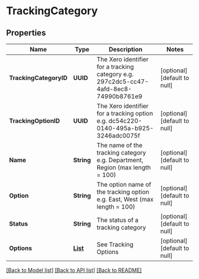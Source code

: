 # TrackingCategory
## Properties

| Name | Type | Description | Notes |
|------------ | ------------- | ------------- | -------------|
| **TrackingCategoryID** | **UUID** | The Xero identifier for a tracking category e.g. 297c2dc5-cc47-4afd-8ec8-74990b8761e9 | [optional] [default to null] |
| **TrackingOptionID** | **UUID** | The Xero identifier for a tracking option e.g. dc54c220-0140-495a-b925-3246adc0075f | [optional] [default to null] |
| **Name** | **String** | The name of the tracking category e.g. Department, Region (max length &#x3D; 100) | [optional] [default to null] |
| **Option** | **String** | The option name of the tracking option e.g. East, West (max length &#x3D; 100) | [optional] [default to null] |
| **Status** | **String** | The status of a tracking category | [optional] [default to null] |
| **Options** | [**List**](TrackingOption.md) | See Tracking Options | [optional] [default to null] |

[[Back to Model list]](../README.md#documentation-for-models) [[Back to API list]](../README.md#documentation-for-api-endpoints) [[Back to README]](../README.md)

